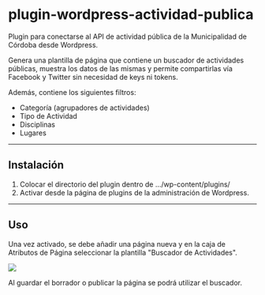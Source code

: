 # plugin-wordpress-actividad-publica

Plugin para conectarse al API de actividad pública de la Municipalidad de Córdoba desde Wordpress.

Genera una plantilla de página que contiene un buscador de actividades públicas, muestra los datos de las mismas y permite compartirlas vía Facebook y Twitter sin necesidad de keys ni tokens.

Además, contiene los siguientes filtros:

* Categoría (agrupadores de actividades)
* Tipo de Actividad
* Disciplinas
* Lugares

----
## Instalación
1. Colocar el directorio del plugin dentro de .../wp-content/plugins/
2. Activar desde la página de plugins de la administración de Wordpress.

----
## Uso
Una vez activado, se debe añadir una página nueva y en la caja de Atributos de Página seleccionar la plantilla "Buscador de Actividades".

![](http://www.cordoba.gob.ar/wp-content/uploads/2016/12/buscador-actividades-uso.png)

Al guardar el borrador o publicar la página se podrá utilizar el buscador.